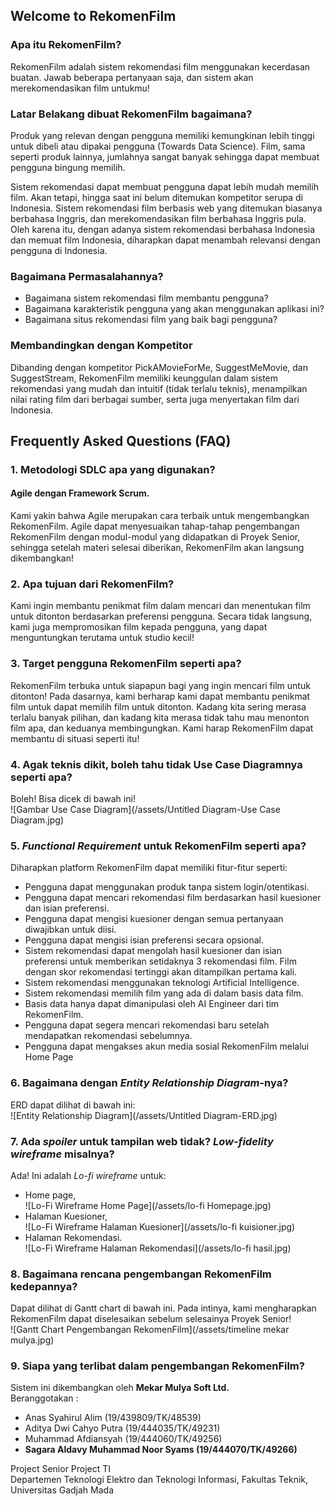 ## Welcome to RekomenFilm

### Apa itu RekomenFilm?

RekomenFilm adalah sistem rekomendasi film menggunakan kecerdasan buatan. Jawab beberapa pertanyaan saja, dan sistem akan merekomendasikan film untukmu!

### Latar Belakang dibuat RekomenFilm bagaimana?

Produk yang relevan dengan pengguna memiliki kemungkinan lebih tinggi untuk dibeli atau dipakai pengguna (Towards Data Science). Film, sama seperti produk lainnya, jumlahnya sangat banyak sehingga dapat membuat pengguna bingung memilih.  

Sistem rekomendasi dapat membuat pengguna dapat lebih mudah memilih film. Akan tetapi, hingga saat ini belum ditemukan kompetitor serupa di Indonesia. Sistem rekomendasi film berbasis web yang ditemukan biasanya berbahasa Inggris, dan merekomendasikan film berbahasa Inggris pula. Oleh karena itu, dengan adanya sistem rekomendasi berbahasa Indonesia dan memuat film Indonesia, diharapkan dapat menambah relevansi dengan pengguna di Indonesia.  

### Bagaimana Permasalahannya?

- Bagaimana sistem rekomendasi film membantu pengguna? 
- Bagaimana karakteristik pengguna yang akan menggunakan aplikasi ini? 
- Bagaimana situs rekomendasi film yang baik bagi pengguna? 

### Membandingkan dengan Kompetitor

Dibanding dengan kompetitor PickAMovieForMe, SuggestMeMovie, dan SuggestStream, RekomenFilm memiliki keunggulan dalam sistem rekomendasi yang mudah dan intuitif (tidak terlalu teknis), menampilkan nilai rating film dari berbagai sumber, serta juga menyertakan film dari Indonesia.

## Frequently Asked Questions (FAQ)

### 1. Metodologi SDLC apa yang digunakan?

#### Agile dengan Framework Scrum.

Kami yakin bahwa Agile merupakan cara terbaik untuk mengembangkan RekomenFilm. Agile dapat menyesuaikan tahap-tahap pengembangan RekomenFilm dengan modul-modul yang didapatkan di Proyek Senior, sehingga setelah materi selesai diberikan, RekomenFilm akan langsung dikembangkan!

### 2. Apa tujuan dari RekomenFilm?

Kami ingin membantu penikmat film dalam mencari dan menentukan film untuk ditonton berdasarkan preferensi pengguna. Secara tidak langsung, kami juga mempromosikan film kepada pengguna, yang dapat menguntungkan terutama untuk studio kecil!

### 3. Target pengguna RekomenFilm seperti apa?

RekomenFilm terbuka untuk siapapun bagi yang ingin mencari film untuk ditonton! Pada dasarnya, kami berharap kami dapat membantu penikmat film untuk dapat memilih film untuk ditonton. Kadang kita sering merasa terlalu banyak pilihan, dan kadang kita merasa tidak tahu mau menonton film apa, dan keduanya membingungkan. Kami harap RekomenFilm dapat membantu di situasi seperti itu!

### 4. Agak teknis dikit, boleh tahu tidak Use Case Diagramnya seperti apa?

Boleh! Bisa dicek di bawah ini!<br>
![Gambar Use Case Diagram](/assets/Untitled Diagram-Use Case Diagram.jpg)

### 5. *Functional Requirement* untuk RekomenFilm seperti apa?

Diharapkan platform RekomenFilm dapat memiliki fitur-fitur seperti:<br>
- Pengguna dapat menggunakan produk tanpa sistem login/otentikasi.
- Pengguna dapat mencari rekomendasi film berdasarkan hasil kuesioner dan isian preferensi.
- Pengguna dapat mengisi kuesioner dengan semua pertanyaan diwajibkan untuk diisi.
- Pengguna dapat mengisi isian preferensi secara opsional.
- Sistem rekomendasi dapat mengolah hasil kuesioner dan isian preferensi untuk memberikan setidaknya 3 rekomendasi film. Film dengan skor rekomendasi tertinggi akan ditampilkan pertama kali. 
- Sistem rekomendasi menggunakan teknologi Artificial Intelligence.
- Sistem rekomendasi memilih film yang ada di dalam basis data film.
- Basis data hanya dapat dimanipulasi oleh AI Engineer dari tim RekomenFilm.
- Pengguna dapat segera mencari rekomendasi baru setelah mendapatkan rekomendasi sebelumnya. 
- Pengguna dapat mengakses akun media sosial RekomenFilm melalui Home Page

### 6. Bagaimana dengan *Entity Relationship Diagram*-nya?

ERD dapat dilihat di bawah ini:<br>
![Entity Relationship Diagram](/assets/Untitled Diagram-ERD.jpg)

### 7. Ada *spoiler* untuk tampilan web tidak? *Low-fidelity wireframe* misalnya?

Ada! Ini adalah *Lo-fi wireframe* untuk:

- Home page,<br>![Lo-Fi Wireframe Home Page](/assets/lo-fi Homepage.jpg)
- Halaman Kuesioner,<br>![Lo-Fi Wireframe Halaman Kuesioner](/assets/lo-fi kuisioner.jpg)
- Halaman Rekomendasi.<br>![Lo-Fi Wireframe Halaman Rekomendasi](/assets/lo-fi hasil.jpg)

### 8. Bagaimana rencana pengembangan RekomenFilm kedepannya?

Dapat dilihat di Gantt chart di bawah ini. Pada intinya, kami mengharapkan RekomenFilm dapat diselesaikan sebelum selesainya Proyek Senior!<br>
![Gantt Chart Pengembangan RekomenFilm](/assets/timeline mekar mulya.jpg)

### 9. Siapa yang terlibat dalam pengembangan RekomenFilm?

Sistem ini dikembangkan oleh **Mekar Mulya Soft Ltd.**<br>
Beranggotakan :
- Anas Syahirul Alim (19/439809/TK/48539)
- Aditya Dwi Cahyo Putra (19/444035/TK/49231)
- Muhammad Afdiansyah (19/444060/TK/49256)
- **Sagara Aldavy Muhammad Noor Syams (19/444070/TK/49266)**

Project Senior Project TI<br>
Departemen Teknologi Elektro dan Teknologi Informasi, Fakultas Teknik, Universitas Gadjah Mada

<!--
You can use the [editor on GitHub](https://github.com/aditydcp/rekomenfilm/edit/gh-pages/index.md) to maintain and preview the content for your website in Markdown files.

Whenever you commit to this repository, GitHub Pages will run [Jekyll](https://jekyllrb.com/) to rebuild the pages in your site, from the content in your Markdown files.

### Markdown

Markdown is a lightweight and easy-to-use syntax for styling your writing. It includes conventions for

```markdown
Syntax highlighted code block

# Header 1
## Header 2
### Header 3

- Bulleted
- List

1. Numbered
2. List

**Bold** and _Italic_ and `Code` text

[Link](url) and ![Image](src)
```

For more details see [Basic writing and formatting syntax](https://docs.github.com/en/github/writing-on-github/getting-started-with-writing-and-formatting-on-github/basic-writing-and-formatting-syntax).

### Jekyll Themes

Your Pages site will use the layout and styles from the Jekyll theme you have selected in your [repository settings](https://github.com/aditydcp/rekomenfilm/settings/pages). The name of this theme is saved in the Jekyll `_config.yml` configuration file.

### Support or Contact

Having trouble with Pages? Check out our [documentation](https://docs.github.com/categories/github-pages-basics/) or [contact support](https://support.github.com/contact) and we’ll help you sort it out.
-->
